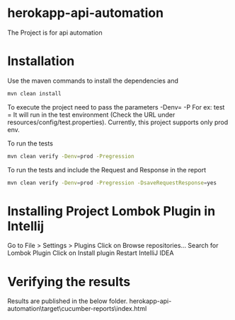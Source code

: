 # herokapp-api-automation

The Project is for api automation 

# Installation

Use the maven commands to install the dependencies and

```sh 
mvn clean install
```

To execute the project need to pass the parameters -Denv=<prod> -P<profilename>
For ex:
test = It will run in the test environment (Check the URL under resources/config/test.properties). Currently, this project supports only prod env.

To run the tests

```sh
mvn clean verify -Denv=prod -Pregression
```

To run the tests and include the Request and Response in the report

```sh
mvn clean verify -Denv=prod -Pregression -DsaveRequestResponse=yes
```

# Installing Project Lombok Plugin in Intellij

Go to File > Settings > Plugins
Click on Browse repositories...
Search for Lombok Plugin
Click on Install plugin
Restart IntelliJ IDEA


# Verifying the results

Results are published in the below folder.
herokapp-api-automation\target\cucumber-reports\index.html
